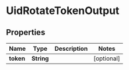 

# UidRotateTokenOutput


## Properties

| Name | Type | Description | Notes |
|------------ | ------------- | ------------- | -------------|
|**token** | **String** |  |  [optional] |



